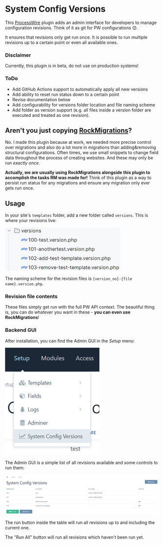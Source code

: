 # System Config Versions

This [ProcessWire](https://processwire.com) plugin adds an admin interface for developers to manage configuration revisions. Think of it as git for PW configurations 😊.

It ensures that revisions only get run once. It is possible to run multiple revisions up to a certain point or even all available ones.

### Disclaimer
Currently, this plugin is in beta, do not use on production systems!

### ToDo
* Add GitHub Actions support to automatically apply all new versions
* Add ability to reset run status down to a certain point
* Revise documentation below
* Add configurability for versions folder location and file naming scheme
* Add folder as version support (e.g. all files inside a version folder are executed and treated as one revision).

## Aren't you just copying [RockMigrations](https://processwire.com/modules/rock-migrations/)?
No. I made this plugin because at work, we needed more precise control over migrations and also do a lot more in migrations than adding&removing structural configurations. Often times, we use small snippets to change field data throughout the process of creating websites. And these may only be run _exactly once_.

**Actually, we are usually using RockMigrations alongside this plugin to accomplish the tasks RM was made for!** Think of this plugin as a way to persist run status for any migrations and ensure any migration only ever gets run once.

## Usage
In your site's `templates` folder, add a new folder called `versions`. This is where your revisions live:

![revisions list](docs/file-structure.png)

The naming scheme for the revision files is `{version_no}-{file name}.version.php`.

### Revision file contents

These files simply get run with the full PW API context. The beautiful thing is, you can do whatever you want in these - **you can even use RockMigrations**!

### Backend GUI

After installation, you can find the Admin GUI in the _Setup_ menu:

![Admin menu](docs/admin-menu.png)

The Admin GUI is a simple list of all revisions available and some controls to run them:

![Admin GUI revisions list](docs/revisions-list.png)

The run button inside the table will run all revisions up to and including the current one.

The "Run All" button will run all revisions which haven't been run yet.
